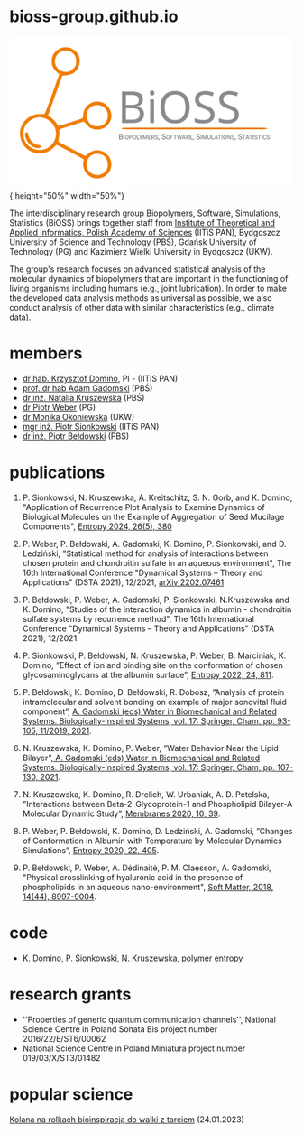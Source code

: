 # bioss-group.github.io

!["Biopolymers, Software, Simulations, Statistics (BiOSS)"](./img/logo_BiOSS.svg){:height="50%" width="50%"}

The interdisciplinary research group Biopolymers, Software, Simulations, Statistics (BiOSS) brings together staff from [Institute of Theoretical and Applied Informatics, Polish Academy of Sciences](https://www.iitis.pl/en) (IITiS PAN), Bydgoszcz University of Science and Technology (PBŚ), Gdańsk University of Technology (PG) and Kazimierz Wielki University in Bydgoszcz (UKW).

The group's research focuses on advanced statistical analysis of the molecular dynamics of biopolymers that are important in the
functioning of living organisms including humans (e.g., joint lubrication). In order to make the developed data analysis methods as universal as possible, we also conduct analysis of other data with similar characteristics (e.g., climate data).

# members
- [dr hab. Krzysztof Domino](https://www.iitis.pl/en/person/kdomino), PI - (IITiS PAN)
- [prof. dr hab Adam Gadomski](https://wtiich.pbs.edu.pl/pl/pracownik/adam-gadomski) (PBŚ)
- [dr inż. Natalia Kruszewska](https://wtiich.pbs.edu.pl/pl/pracownik/natalia-kruszewska) (PBŚ)
- [dr Piotr Weber](https://mostwiedzy.pl/pl/piotr-weber,1134940-1) (PG)
- [dr Monika Okoniewska](https://www.ukw.edu.pl/pracownicy/strona/mokoniewska) (UKW)
- [mgr inż. Piotr Sionkowski](https://www.linkedin.com/in/piotr-sionkowski-355a8b87/?lipi=urn%3Ali%3Apage%3Ad_flagship3_feed%3Bgecsc9HyTkGc1spJShmADQ%3D%3D) (IITiS PAN)
- [dr inż. Piotr Bełdowski](https://wtiich.pbs.edu.pl/pl/pracownik/piotr-beldowski) (PBŚ)

# publications

1. P. Sionkowski, N. Kruszewska, A. Kreitschitz, S. N. Gorb, and K. Domino, "Application of Recurrence Plot Analysis to Examine Dynamics of Biological Molecules on the Example of Aggregation of Seed Mucilage Components", [Entropy 2024, 26(5), 380](https://www.mdpi.com/1099-4300/26/5/380)

2.  P. Weber, P. Bełdowski, A. Gadomski, K. Domino, P. Sionkowski, and D. Ledziński, "Statistical method for analysis of interactions between chosen protein and chondroitin sulfate in an aqueous environment", The 16th International Conference "Dynamical Systems – Theory and Applications" (DSTA 2021), 12/2021, [arXiv:2202.07461](https://doi.org/10.48550/arXiv.2202.07461)

3.  P. Bełdowski, P. Weber, A. Gadomski, P. Sionkowski, N.Kruszewska and K. Domino, "Studies of the interaction dynamics in albumin - chondroitin sulfate systems by recurrence method", The 16th International Conference "Dynamical Systems – Theory and Applications" (DSTA 2021), 12/2021.

4. P. Sionkowski, P. Bełdowski, N. Kruszewska, P. Weber, B. Marciniak, K. Domino, ”Effect of ion and binding site on the conformation of chosen glycosaminoglycans at the albumin surface”, [Entropy 2022, 24, 811](https://doi.org/10.3390/e24060811).

5. P. Bełdowski, K. Domino, D. Bełdowski, R. Dobosz, ”Analysis of protein intramolecular and solvent bonding on example of major sonovital fluid component”, [A. Gadomski (eds) Water in Biomechanical and Related Systems. Biologically-Inspired Systems, vol. 17: Springer, Cham, pp. 93-105, 11/2019, 2021](https://link.springer.com/chapter/10.1007/978-3-030-67227-0_5).

6. N. Kruszewska, K. Domino, P. Weber, ”Water Behavior Near the Lipid Bilayer”,[ A. Gadomski (eds) Water in Biomechanical and Related Systems. Biologically-Inspired Systems, vol. 17: Springer, Cham, pp. 107-130, 2021](https://link.springer.com/chapter/10.1007/978-3-030-67227-0_6).

7. N. Kruszewska, K. Domino, R. Drelich, W. Urbaniak, A. D. Petelska, ”Interactions between Beta-2-Glycoprotein-1 and Phospholipid Bilayer-A Molecular Dynamic Study”, [Membranes 2020, 10, 39](https://www.mdpi.com/2077-0375/10/12/396).

8. P. Weber, P. Bełdowski, K. Domino, D. Ledziński, A. Gadomski, ”Changes of Conformation in Albumin with Temperature by Molecular Dynamics
Simulations”, [Entropy 2020, 22, 405](https://www.mdpi.com/1099-4300/22/4/405).

9. P. Bełdowski, P. Weber, A. Dėdinaitė, P. M. Claesson, A. Gadomski, "Physical crosslinking of hyaluronic acid in the presence of phospholipids in an aqueous nano-environment", [Soft Matter, 2018, 14(44), 8997-9004](https://doi.org/10.1039/C8SM01388H).

# code

- K. Domino, P. Sionkowski, N. Kruszewska, [polymer entropy](https://github.com/iitis/polymer_entropy/)

# research grants

- ''Properties of generic quantum communication channels'', National Science Centre in Poland Sonata Bis project number 2016/22/E/ST6/00062
- National Science Centre in Poland Miniatura project number 019/03/X/ST3/01482

# popular science

[Kolana na rolkach bioinspiracją do walki z tarciem](https://naukawpolsce.pl/aktualnosci/news%2C95105%2Ckolana-na-rolkach-bioinspiracja-do-walki-z-tarciem.html) (24.01.2023)

